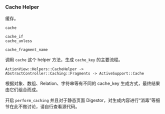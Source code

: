 ### Cache Helper

缓存。

```
cache
```

```
cache_if
cache_unless

cache_fragment_name
```

调用 `cache` 这个 helper 方法，生成 `cache_key` 的主要流程。

```
ActionView::Helpers::CacheHelper -> AbstractController::Caching::Fragments -> ActiveSupport::Cache
```

根据对象、数组、Relation、字符串等有不同的 cache_key 生成方式，最终结果由它们组合而成。

开启 `perform_caching` 并且对于静态页面 Digestor，对生成内容进行“消毒”等细节在此不做讨论，请自行查看源代码。

